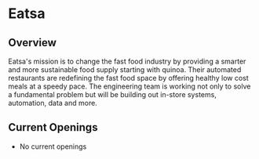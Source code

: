 # Eatsa

## Overview
Eatsa's mission is to change the fast food industry by providing a smarter and more sustainable food supply starting with quinoa. Their automated restaurants are redefining the fast food space by offering healthy low cost meals at a speedy pace. The engineering team is working not only to solve a fundamental problem but will be building out in-store systems, automation, data and more.

## Current Openings
+ No current openings
